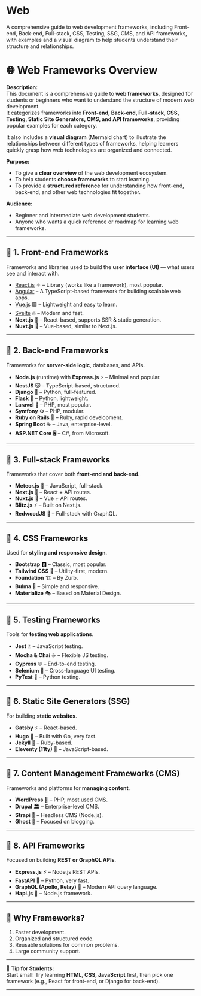 # Web
A comprehensive guide to web development frameworks, including Front-end, Back-end, Full-stack, CSS, Testing, SSG, CMS, and API frameworks, with examples and a visual diagram to help students understand their structure and relationships.

# 🌐 Web Frameworks Overview

**Description:**  
This document is a comprehensive guide to **web frameworks**, designed for students or beginners who want to understand the structure of modern web development.  
It categorizes frameworks into **Front-end, Back-end, Full-stack, CSS, Testing, Static Site Generators, CMS, and API frameworks**, providing popular examples for each category.  

It also includes a **visual diagram** (Mermaid chart) to illustrate the relationships between different types of frameworks, helping learners quickly grasp how web technologies are organized and connected.  

**Purpose:**  
- To give a **clear overview** of the web development ecosystem.  
- To help students **choose frameworks** to start learning.  
- To provide a **structured reference** for understanding how front-end, back-end, and other web technologies fit together.  

**Audience:**  
- Beginner and intermediate web development students.  
- Anyone who wants a quick reference or roadmap for learning web frameworks.

---

## 📌 1. Front-end Frameworks
Frameworks and libraries used to build the **user interface (UI)** — what users see and interact with.

- [React.js](./frontend/react.md) ⚛️ – Library (works like a framework), most popular.  
- [Angular](frontend/angular.md) – A TypeScript-based framework for building scalable web apps.
- [Vue.js](frontend/Vue.md) 🟩 – Lightweight and easy to learn.  
- [Svelte](frontend/Svelte) 🔥 – Modern and fast.  
- **Next.js** 🚀 – React-based, supports SSR & static generation.  
- **Nuxt.js** 🌙 – Vue-based, similar to Next.js.  

---

## 📌 2. Back-end Frameworks
Frameworks for **server-side logic**, databases, and APIs.

- **Node.js** (runtime) with **Express.js** ⚡ – Minimal and popular.  
- **NestJS** 🐱 – TypeScript-based, structured.  
- **Django** 🐍 – Python, full-featured.  
- **Flask** 🍶 – Python, lightweight.  
- **Laravel** 🎵 – PHP, most popular.  
- **Symfony** ⚙️ – PHP, modular.  
- **Ruby on Rails** 💎 – Ruby, rapid development.  
- **Spring Boot** ☕ – Java, enterprise-level.  
- **ASP.NET Core** 🖥️ – C#, from Microsoft.  

---

## 📌 3. Full-stack Frameworks
Frameworks that cover both **front-end and back-end**.

- **Meteor.js** 🌠 – JavaScript, full-stack.  
- **Next.js** 🚀 – React + API routes.  
- **Nuxt.js** 🌙 – Vue + API routes.  
- **Blitz.js** ⚡ – Built on Next.js.  
- **RedwoodJS** 🌲 – Full-stack with GraphQL.  

---

## 📌 4. CSS Frameworks
Used for **styling and responsive design**.

- **Bootstrap** 🅱️ – Classic, most popular.  
- **Tailwind CSS** 🎨 – Utility-first, modern.  
- **Foundation** 🏗️ – By Zurb.  
- **Bulma** 🌸 – Simple and responsive.  
- **Materialize** 🎭 – Based on Material Design.  

---

## 📌 5. Testing Frameworks
Tools for **testing web applications**.

- **Jest** 🃏 – JavaScript testing.  
- **Mocha & Chai** ☕ – Flexible JS testing.  
- **Cypress** 🌐 – End-to-end testing.  
- **Selenium** 🐞 – Cross-language UI testing.  
- **PyTest** 🐍 – Python testing.  

---

## 📌 6. Static Site Generators (SSG)
For building **static websites**.

- **Gatsby** ⚡ – React-based.  
- **Hugo** 🐹 – Built with Go, very fast.  
- **Jekyll** 💎 – Ruby-based.  
- **Eleventy (11ty)** 🔢 – JavaScript-based.  

---

## 📌 7. Content Management Frameworks (CMS)
Frameworks and platforms for **managing content**.

- **WordPress** 📰 – PHP, most used CMS.  
- **Drupal** 🏛️ – Enterprise-level CMS.  
- **Strapi** 🚀 – Headless CMS (Node.js).  
- **Ghost** 👻 – Focused on blogging.  

---

## 📌 8. API Frameworks
Focused on building **REST or GraphQL APIs**.

- **Express.js** ⚡ – Node.js REST APIs.  
- **FastAPI** 🚅 – Python, very fast.  
- **GraphQL (Apollo, Relay)** 🔗 – Modern API query language.  
- **Hapi.js** 🍯 – Node.js framework.  

---

## 🎯 Why Frameworks?
1. Faster development.  
2. Organized and structured code.  
3. Reusable solutions for common problems.  
4. Large community support.  

---

📖 **Tip for Students:**  
Start small! Try learning **HTML, CSS, JavaScript** first, then pick one framework (e.g., React for front-end, or Django for back-end).

---
